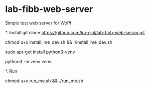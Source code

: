 # lab-fibb-web-server
Simple test web server for WoPl


*. Install
git clone https://github.com/ka-r-ol/lab-fibb-web-server.git

chmod u+x install_me_dev.sh && ./install_me_dev.sh

sudo apt-get install python3-venv

python3 -m venv venv

*. Run

chmod u+x run_me.sh && ./run_me.sh
